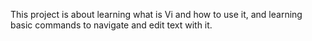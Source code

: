 This project is about learning what is Vi and how to use it, and learning basic commands to navigate and edit text with it.
